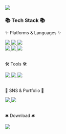 <div align=left>
  <a href="#">
    <img src="https://capsule-render.vercel.app/api?type=waving&color=auto&height=200&section=header&text=SpringBoot!&fontSize=90" />
  </a>

  <h3>📚 Tech Stack 📚</h3>
  <p>✨ Platforms & Languages ✨</p>
  <a href="https://namu.wiki/w/Spring(%ED%94%84%EB%A0%88%EC%9E%84%EC%9B%8C%ED%81%AC)">
    <img src="https://img.shields.io/badge/spring-6DB33F?style=flat&logo=Spring&logoColor=white"/>
  </a>
  <a href="https://namu.wiki/w/Java">
    <img src="https://img.shields.io/badge/Java-007396?style=flat&logo=Conda-Forge&logoColor=white"/>
  </a>
  <a href="https://namu.wiki/w/%EC%98%A4%EB%9D%BC%ED%81%B4%20%EB%8D%B0%EC%9D%B4%ED%84%B0%EB%B2%A0%EC%9D%B4%EC%8A%A4">
    <img src="https://img.shields.io/badge/Oracle%20SQL-F80000?style=flat&logo=Oracle&logoColor=white" />
  </a>
  <br>
  <a href="https://namu.wiki/w/HTML5">
    <img src="https://img.shields.io/badge/HTML5-E34F26?style=flat&logo=HTML5&logoColor=white" />
  </a>
  <a href="https://namu.wiki/w/CSS">
    <img src="https://img.shields.io/badge/CSS3-1572B6?style=flat&logo=CSS3&logoColor=white" />
  </a>
  <a href="https://namu.wiki/w/JavaScript">
    <img src="https://img.shields.io/badge/JavaScript-F7DF1E?style=flat&logo=JavaScript&logoColor=white" />
  </a>
  <br><br>
  <p>🛠 Tools 🛠</p>
  <a href="https://www.google.com/search?q=eclipse+github+%EC%97%B0%EB%8F%99&oq=eclipse+github+&aqs=chrome.1.69i57j0i512l9.9755j0j9&sourceid=chrome&ie=UTF-8">
    <img src="https://img.shields.io/badge/GitHub-181717?style=flat&logo=GitHub&logoColor=white"/>
  </a>
  <a href="https://www.eclipse.org/downloads/">
    <img src="https://img.shields.io/badge/Eclipse%20IDE-2C2255?style=flat&logo=EclipseIDE&logoColor=white" />
  </a>
  <a href="https://www.oracle.com/database/sqldeveloper/technologies/download/">
    <img src="https://img.shields.io/badge/SqlDeveloper-809CC9?style=flat&logo=Oracle&logoColor=white" />
  </a>
  <br><br>
  <p>🎨 SNS & Portfolio 🎨</p>
  <a href="#">
    <img src="https://img.shields.io/badge/Portfolio-FF3633?style=flat&logo=Micro.blog&logoColor=white" />
  </a>
  <a href="mailto:2001february@mokpo.ac.kr">
    <img src="https://img.shields.io/badge/Mail-30B980?style=flat&logo=Gmail&logoColor=white" />
  </a>
</div>
<div>
  <br>
  <p>🛎️ Download 🛎️</p>
  <a href="https://hits.seeyoufarm.com">
    <img src="https://hits.seeyoufarm.com/api/count/incr/badge.svg?url=https%3A%2F%2Fgithub.com%2Fhun21-0512%2Fwebprograming2&count_bg=%2379C83D&title_bg=%23555555&icon=docusign.svg&icon_color=%23E7E7E7&title=download&edge_flat=false"/>
  </a>
</div>

